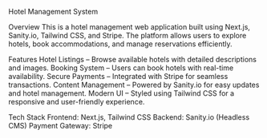 Hotel Management System

Overview
This is a hotel management web application built using Next.js, Sanity.io, Tailwind CSS, and Stripe. The platform allows users to explore hotels, book accommodations, and manage reservations efficiently.

Features
Hotel Listings – Browse available hotels with detailed descriptions and images.
Booking System – Users can book hotels with real-time availability.
Secure Payments – Integrated with Stripe for seamless transactions.
Content Management – Powered by Sanity.io for easy updates and hotel management.
Modern UI – Styled using Tailwind CSS for a responsive and user-friendly experience.

Tech Stack
Frontend: Next.js, Tailwind CSS
Backend: Sanity.io (Headless CMS)
Payment Gateway: Stripe

